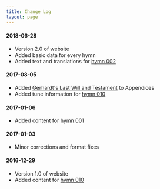 ```yaml
---
title: Change Log
layout: page
---
```


#### 2018-06-28

- Version 2.0 of website
- Added basic data for every hymn
- Added text and translations for [hymn 002](/hymns/002/text)

#### 2017-08-05

- Added [Gerhardt's Last Will and Testament](/appendix/will) to Appendices
- Added tune information for [hymn 010](/hymns/010/tunes)

#### 2017-01-06

- Added content for [hymn 001](/hymns/001)

#### 2017-01-03

- Minor corrections and format fixes

#### 2016-12-29

- Version 1.0 of website
- Added content for [hymn 010](/hymns/010)